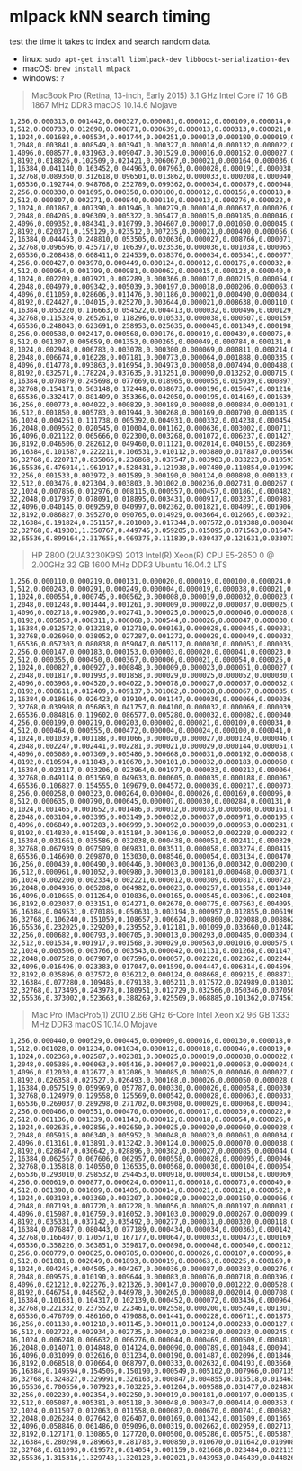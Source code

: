 # mlpack kNN search timing

test the time it takes to index and search random data.

- linux: `sudo apt-get install libmlpack-dev libboost-serialization-dev`
- macOS: `brew install mlpack`
- windows: `?`





> MacBook Pro (Retina, 13-inch, Early 2015)
> 3.1 GHz Intel Core i7
> 16 GB 1867 MHz DDR3
> macOS 10.14.6 Mojave


    1,256,0.000313,0.001442,0.000327,0.000081,0.000012,0.000109,0.000014,0.000008
    1,512,0.000733,0.012698,0.000871,0.000639,0.000013,0.000313,0.000021,0.000016
    1,1024,0.001688,0.005534,0.001744,0.000251,0.000013,0.000180,0.000019,0.000009
    1,2048,0.003841,0.008549,0.003941,0.000327,0.000014,0.000132,0.000022,0.000009
    1,4096,0.008577,0.031963,0.009047,0.001529,0.000016,0.000152,0.000027,0.000010
    1,8192,0.018826,0.102509,0.021421,0.006067,0.000021,0.000164,0.000036,0.000011
    1,16384,0.041140,0.163452,0.044963,0.007963,0.000028,0.000191,0.000038,0.000009
    1,32768,0.089360,0.312618,0.096501,0.013862,0.000033,0.000208,0.000040,0.000011
    1,65536,0.192744,0.948768,0.252789,0.099362,0.000034,0.000879,0.000048,0.000040
    2,256,0.000330,0.001695,0.000350,0.000100,0.000012,0.000156,0.000018,0.000010
    2,512,0.000807,0.002271,0.000840,0.000110,0.000013,0.000276,0.000022,0.000013
    2,1024,0.001867,0.007390,0.001946,0.000279,0.000014,0.000637,0.000026,0.000023
    2,2048,0.004205,0.096309,0.005322,0.005477,0.000015,0.009185,0.000046,0.000293
    2,4096,0.009352,0.084341,0.010799,0.004607,0.000017,0.001050,0.000045,0.000048
    2,8192,0.020371,0.155129,0.023512,0.007235,0.000021,0.000490,0.000056,0.000030
    2,16384,0.044453,0.248810,0.053505,0.020636,0.000027,0.008766,0.000071,0.000286
    2,32768,0.096596,0.435717,0.106397,0.023536,0.000036,0.001038,0.000065,0.000043
    2,65536,0.208438,0.608411,0.224539,0.038376,0.000034,0.005341,0.000077,0.000170
    4,256,0.000427,0.003978,0.000449,0.000124,0.000012,0.000175,0.000032,0.000012
    4,512,0.000964,0.001799,0.000981,0.000062,0.000015,0.000123,0.000040,0.000015
    4,1024,0.002209,0.007921,0.002289,0.000366,0.000017,0.000215,0.000054,0.000022
    4,2048,0.004979,0.009342,0.005039,0.000197,0.000018,0.000206,0.000063,0.000024
    4,4096,0.011059,0.028606,0.011476,0.001186,0.000021,0.000490,0.000084,0.000039
    4,8192,0.024427,0.104015,0.025270,0.003644,0.000021,0.008638,0.000110,0.000276
    4,16384,0.053220,0.116663,0.054522,0.004413,0.000032,0.000496,0.000129,0.000055
    4,32768,0.115324,0.265261,0.118296,0.010533,0.000038,0.000507,0.000159,0.000071
    4,65536,0.248043,0.623691,0.258953,0.025635,0.000045,0.001349,0.000198,0.000105
    8,256,0.000538,0.002417,0.000568,0.000176,0.000019,0.000439,0.000075,0.000031
    8,512,0.001307,0.005659,0.001353,0.000265,0.000049,0.000784,0.000131,0.000042
    8,1024,0.002948,0.006783,0.003078,0.000300,0.000069,0.000811,0.000214,0.000056
    8,2048,0.006674,0.016228,0.007181,0.000773,0.000064,0.001888,0.000335,0.000145
    8,4096,0.014778,0.093863,0.016954,0.004973,0.000058,0.007494,0.000488,0.000367
    8,8192,0.032571,0.178224,0.037635,0.013251,0.000090,0.013252,0.000715,0.000788
    8,16384,0.070879,0.245698,0.077669,0.018965,0.000055,0.015939,0.000897,0.000731
    8,32768,0.154171,0.563148,0.172448,0.038673,0.000196,0.015647,0.001216,0.000880
    8,65536,0.332417,0.881409,0.353366,0.042050,0.000195,0.014169,0.001639,0.000984
    16,256,0.000773,0.004022,0.000829,0.000189,0.000088,0.000884,0.000101,0.000048
    16,512,0.001850,0.005783,0.001944,0.000268,0.000169,0.000790,0.000185,0.000045
    16,1024,0.004251,0.111738,0.005392,0.004931,0.000332,0.014238,0.000454,0.000679
    16,2048,0.009562,0.020545,0.010004,0.001162,0.000636,0.003002,0.000711,0.000162
    16,4096,0.021122,0.065666,0.022300,0.003268,0.001072,0.006237,0.001427,0.000388
    16,8192,0.046506,0.282612,0.049460,0.011121,0.002014,0.040155,0.002869,0.001475
    16,16384,0.101587,0.222211,0.106531,0.010112,0.003880,0.017887,0.005560,0.000984
    16,32768,0.220717,0.835066,0.236868,0.037547,0.003903,0.033223,0.010593,0.001740
    16,65536,0.476014,1.961917,0.528431,0.121938,0.007480,0.110854,0.019902,0.006366
    32,256,0.001533,0.003972,0.001589,0.000190,0.000124,0.000898,0.000133,0.000031
    32,512,0.003476,0.027304,0.003803,0.001002,0.000236,0.002731,0.000267,0.000108
    32,1024,0.007856,0.012976,0.008115,0.000557,0.000457,0.001861,0.000482,0.000065
    32,2048,0.017937,0.078091,0.018895,0.003431,0.000917,0.003237,0.000983,0.000173
    32,4096,0.040145,0.069259,0.040997,0.002362,0.001821,0.004091,0.001906,0.000155
    32,8192,0.086827,0.395270,0.090765,0.014929,0.003664,0.012665,0.003921,0.000590
    32,16384,0.191824,0.351157,0.201000,0.017344,0.007572,0.019388,0.008040,0.000922
    32,32768,0.419301,1.350767,0.449745,0.059205,0.015095,0.071563,0.016474,0.003275
    32,65536,0.899164,2.317655,0.969375,0.111839,0.030437,0.121631,0.033073,0.005962


> HP Z800 (2UA3230K9S) 2013
> Intel(R) Xeon(R) CPU E5-2650 0 @ 2.00GHz
> 32 GB 1600 MHz DDR3
> Ubuntu 16.04.2 LTS


    1,256,0.000110,0.000219,0.000131,0.000020,0.000019,0.000100,0.000024,0.000005
    1,512,0.000243,0.000291,0.000249,0.000004,0.000019,0.000038,0.000021,0.000001
    1,1024,0.000554,0.000745,0.000562,0.000008,0.000019,0.000032,0.000023,0.000001
    1,2048,0.001248,0.001444,0.001261,0.000009,0.000022,0.000037,0.000025,0.000001
    1,4096,0.002718,0.002986,0.002741,0.000025,0.000025,0.000046,0.000028,0.000001
    1,8192,0.005853,0.008311,0.006068,0.000544,0.000026,0.000047,0.000030,0.000003
    1,16384,0.012572,0.013218,0.012710,0.000163,0.000028,0.000045,0.000031,0.000001
    1,32768,0.026960,0.038052,0.027287,0.001272,0.000029,0.000049,0.000032,0.000002
    1,65536,0.057303,0.080838,0.059047,0.005117,0.000030,0.000053,0.000035,0.000004
    2,256,0.000147,0.000183,0.000153,0.000003,0.000020,0.000041,0.000023,0.000003
    2,512,0.000355,0.000450,0.000367,0.000006,0.000021,0.000054,0.000025,0.000004
    2,1024,0.000827,0.000927,0.000848,0.000009,0.000023,0.000051,0.000027,0.000004
    2,2048,0.001817,0.001993,0.001858,0.000029,0.000025,0.000052,0.000030,0.000004
    2,4096,0.003968,0.004520,0.004022,0.000078,0.000027,0.000057,0.000032,0.000004
    2,8192,0.008611,0.012409,0.009137,0.001062,0.000028,0.000067,0.000035,0.000006
    2,16384,0.018616,0.026423,0.019104,0.001147,0.000030,0.000066,0.000036,0.000005
    2,32768,0.039908,0.056863,0.041757,0.004100,0.000032,0.000069,0.000039,0.000006
    2,65536,0.084816,0.119602,0.086577,0.005280,0.000032,0.000082,0.000040,0.000006
    4,256,0.000199,0.000219,0.000203,0.000002,0.000021,0.000109,0.000034,0.000011
    4,512,0.000464,0.000555,0.000472,0.000004,0.000024,0.000100,0.000041,0.000013
    4,1024,0.001039,0.001188,0.001066,0.000020,0.000027,0.000124,0.000046,0.000015
    4,2048,0.002247,0.002441,0.002281,0.000021,0.000029,0.000144,0.000051,0.000018
    4,4096,0.005080,0.007369,0.005486,0.000668,0.000031,0.000192,0.000058,0.000023
    4,8192,0.010594,0.011843,0.010670,0.000101,0.000032,0.000183,0.000060,0.000022
    4,16384,0.023117,0.033206,0.023964,0.001977,0.000033,0.000213,0.000064,0.000024
    4,32768,0.049114,0.051569,0.049633,0.000605,0.000035,0.000188,0.000067,0.000024
    4,65536,0.106827,0.154555,0.109679,0.004572,0.000039,0.000217,0.000073,0.000026
    8,256,0.000258,0.000323,0.000264,0.000004,0.000026,0.000169,0.000096,0.000026
    8,512,0.000635,0.000790,0.000645,0.000007,0.000030,0.000284,0.000131,0.000047
    8,1024,0.001465,0.001652,0.001486,0.000012,0.000033,0.000508,0.000161,0.000076
    8,2048,0.003104,0.003395,0.003149,0.000032,0.000037,0.000971,0.000195,0.000108
    8,4096,0.006849,0.007283,0.006999,0.000092,0.000039,0.000953,0.000231,0.000145
    8,8192,0.014830,0.015498,0.015184,0.000136,0.000052,0.002228,0.000282,0.000206
    8,16384,0.031661,0.035586,0.032038,0.000438,0.000051,0.002411,0.000329,0.000249
    8,32768,0.067939,0.097509,0.069831,0.003511,0.000058,0.003274,0.000415,0.000313
    8,65536,0.146690,0.209870,0.153030,0.008546,0.000054,0.003134,0.000470,0.000333
    16,256,0.000439,0.000490,0.000446,0.000003,0.000136,0.000342,0.000200,0.000007
    16,512,0.000961,0.001052,0.000980,0.000013,0.000181,0.000468,0.000371,0.000018
    16,1024,0.002200,0.002334,0.002221,0.000012,0.000309,0.000817,0.000723,0.000051
    16,2048,0.004936,0.005208,0.004982,0.000023,0.000257,0.001558,0.001340,0.000152
    16,4096,0.010665,0.011264,0.010836,0.000165,0.000545,0.003061,0.002408,0.000426
    16,8192,0.023037,0.033151,0.024271,0.002678,0.000775,0.007563,0.004095,0.001070
    16,16384,0.049531,0.070186,0.050631,0.003194,0.000957,0.012855,0.006196,0.001922
    16,32768,0.106240,0.151059,0.108657,0.006624,0.000860,0.029088,0.008862,0.003443
    16,65536,0.232025,0.329200,0.239552,0.012181,0.001099,0.033660,0.012482,0.005663
    32,256,0.000682,0.000793,0.000705,0.000013,0.000293,0.000485,0.000304,0.000009
    32,512,0.001534,0.001917,0.001568,0.000029,0.000563,0.001016,0.000575,0.000018
    32,1024,0.003506,0.003766,0.003543,0.000042,0.001131,0.001268,0.001147,0.000015
    32,2048,0.007528,0.007907,0.007596,0.000057,0.002220,0.002362,0.002244,0.000019
    32,4096,0.016496,0.023383,0.017047,0.001590,0.004447,0.006314,0.004596,0.000426
    32,8192,0.035896,0.037572,0.036212,0.000124,0.008668,0.009215,0.008871,0.000035
    32,16384,0.077280,0.109485,0.079138,0.005211,0.017572,0.024989,0.018032,0.001164
    32,32768,0.173495,0.243978,0.180951,0.012729,0.032566,0.050346,0.037056,0.002889
    32,65536,0.373002,0.523663,0.388269,0.025569,0.068885,0.101362,0.074561,0.005326

> Mac Pro (MacPro5,1) 2010
> 2.66 GHz 6-Core Intel Xeon x2
> 96 GB 1333 MHz DDR3
> macOS 10.14.0 Mojave


    1,256,0.000440,0.000529,0.000445,0.000009,0.000016,0.000130,0.000018,0.000004
    1,512,0.001028,0.001234,0.001034,0.000012,0.000018,0.000046,0.000019,0.000001
    1,1024,0.002368,0.002587,0.002381,0.000025,0.000019,0.000038,0.000022,0.000001
    1,2048,0.005386,0.006063,0.005416,0.000057,0.000021,0.000053,0.000024,0.000002
    1,4096,0.012030,0.012677,0.012086,0.000085,0.000025,0.000046,0.000027,0.000001
    1,8192,0.026358,0.027527,0.026493,0.000168,0.000026,0.000050,0.000028,0.000002
    1,16384,0.057519,0.059969,0.057787,0.000330,0.000026,0.000058,0.000030,0.000004
    1,32768,0.124979,0.129558,0.125569,0.000542,0.000028,0.000063,0.000033,0.000006
    1,65536,0.269037,0.289298,0.271702,0.003908,0.000029,0.000068,0.000041,0.000009
    2,256,0.000466,0.000551,0.000470,0.000006,0.000017,0.000039,0.000022,0.000004
    2,512,0.001136,0.001339,0.001143,0.000012,0.000018,0.000054,0.000026,0.000005
    2,1024,0.002635,0.002856,0.002650,0.000025,0.000020,0.000060,0.000028,0.000005
    2,2048,0.005915,0.006340,0.005952,0.000048,0.000023,0.000061,0.000034,0.000007
    2,4096,0.013161,0.013891,0.013242,0.000124,0.000025,0.000070,0.000038,0.000008
    2,8192,0.028647,0.030642,0.028896,0.000382,0.000027,0.000085,0.000044,0.000011
    2,16384,0.062567,0.067606,0.062957,0.000558,0.000028,0.000095,0.000046,0.000011
    2,32768,0.135818,0.140550,0.136535,0.000568,0.000030,0.000104,0.000054,0.000014
    2,65536,0.293010,0.298532,0.294453,0.000918,0.000034,0.000158,0.000069,0.000021
    4,256,0.000619,0.000877,0.000624,0.000011,0.000018,0.000073,0.000040,0.000011
    4,512,0.001398,0.001609,0.001405,0.000014,0.000021,0.000121,0.000052,0.000019
    4,1024,0.003193,0.003360,0.003207,0.000028,0.000022,0.000150,0.000066,0.000024
    4,2048,0.007193,0.007720,0.007228,0.000056,0.000025,0.000197,0.000081,0.000030
    4,4096,0.015987,0.016759,0.016052,0.000103,0.000029,0.000267,0.000099,0.000042
    4,8192,0.035331,0.037142,0.035492,0.000277,0.000031,0.000320,0.000118,0.000052
    4,16384,0.076847,0.080443,0.077189,0.000434,0.000034,0.000363,0.000142,0.000062
    4,32768,0.166407,0.170571,0.167177,0.000647,0.000033,0.000473,0.000169,0.000080
    4,65536,0.358226,0.363851,0.359817,0.000898,0.000048,0.000540,0.000212,0.000101
    8,256,0.000779,0.000825,0.000785,0.000008,0.000026,0.000107,0.000096,0.000006
    8,512,0.001881,0.002049,0.001893,0.000019,0.000063,0.000225,0.000169,0.000023
    8,1024,0.004245,0.004505,0.004267,0.000036,0.000087,0.000383,0.000276,0.000057
    8,2048,0.009575,0.010190,0.009644,0.000083,0.000076,0.000718,0.000396,0.000117
    8,4096,0.021212,0.022276,0.021326,0.000147,0.000070,0.001222,0.000528,0.000213
    8,8192,0.046754,0.048562,0.046978,0.000265,0.000088,0.002014,0.000708,0.000304
    8,16384,0.101631,0.104317,0.102139,0.000452,0.000072,0.003436,0.000964,0.000492
    8,32768,0.221332,0.237552,0.223461,0.002558,0.000200,0.005240,0.001301,0.000656
    8,65536,0.476709,0.486160,0.479088,0.001441,0.000228,0.006711,0.001875,0.000990
    16,256,0.001138,0.001218,0.001145,0.000011,0.000124,0.000233,0.000127,0.000004
    16,512,0.002722,0.002934,0.002735,0.000023,0.000238,0.000283,0.000245,0.000003
    16,1024,0.006248,0.006632,0.006276,0.000044,0.000469,0.000509,0.000481,0.000005
    16,2048,0.014071,0.014848,0.014124,0.000090,0.000789,0.001048,0.000941,0.000012
    16,4096,0.031099,0.032616,0.031234,0.000190,0.001487,0.002096,0.001846,0.000035
    16,8192,0.068518,0.070664,0.068797,0.000333,0.002632,0.004193,0.003660,0.000093
    16,16384,0.149594,0.154506,0.150190,0.000549,0.005102,0.007966,0.007135,0.000364
    16,32768,0.324827,0.329991,0.326163,0.000847,0.004855,0.015518,0.013463,0.001312
    16,65536,0.700556,0.707923,0.703225,0.001204,0.009588,0.031477,0.024830,0.003831
    32,256,0.002239,0.002354,0.002250,0.000019,0.000181,0.000197,0.000185,0.000003
    32,512,0.005087,0.005381,0.005118,0.000048,0.000347,0.000414,0.000353,0.000005
    32,1024,0.011507,0.012063,0.011558,0.000087,0.000670,0.000741,0.000682,0.000008
    32,2048,0.026284,0.027642,0.026407,0.000169,0.001342,0.001509,0.001365,0.000016
    32,4096,0.058846,0.061486,0.059096,0.000319,0.002662,0.002959,0.002713,0.000034
    32,8192,0.127171,0.130865,0.127720,0.000500,0.005286,0.005751,0.005387,0.000063
    32,16384,0.280298,0.289663,0.281783,0.000850,0.010670,0.011642,0.010908,0.000161
    32,32768,0.611093,0.619572,0.614054,0.001159,0.021668,0.023484,0.022115,0.000239
    32,65536,1.315316,1.329748,1.320128,0.002021,0.043953,0.046439,0.044826,0.000409
